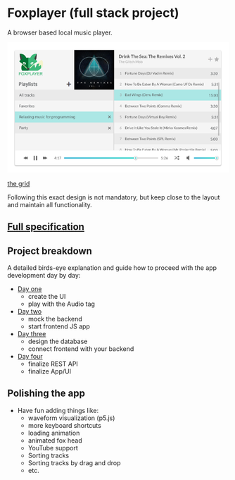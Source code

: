 # Foxplayer (full stack project)

A browser based local music player.

![main ui](public/assets/img/musicplayer.png)

[the grid](https://grid.layoutit.com/?id=o5wYcvS)

Following this exact design is not mandatory, but keep close to the layout and
maintain all functionality.

## [Full specification](specification.md)

## Project breakdown

A detailed birds-eye explanation and guide how to proceed with the app
development day by day:

- [Day one](day-1.md)
  - create the UI
  - play with the Audio tag
- [Day two](day-2.md)
  - mock the backend
  - start frontend JS app
- [Day three](day-3.md)
  - design the database
  - connect frontend with your backend
- [Day four](day-4.md)
  - finalize REST API
  - finalize App/UI

## Polishing the app

- Have fun adding things like:
  - waveform visualization (p5.js)
  - more keyboard shortcuts
  - loading animation
  - animated fox head
  - YouTube support
  - Sorting tracks
  - Sorting tracks by drag and drop
  - etc.
